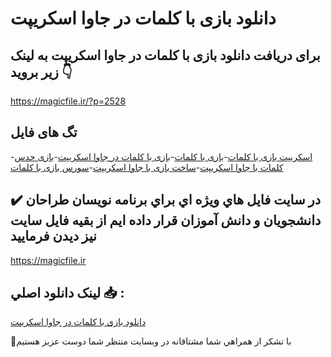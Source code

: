 # دانلود بازی با کلمات در جاوا اسکریپت

## برای دریافت دانلود بازی با کلمات در جاوا اسکریپت به لینک زیر بروید 👇

https://magicfile.ir/?p=2528

## تگ های فایل

-[اسکریپت بازی با کلمات](https://magicfile.ir/product/%d8%a8%d8%a7%d8%b2%db%8c-%d8%a8%d8%a7-%da%a9%d9%84%d9%85%d8%a7%d8%aa-%d8%af%d8%b1-%d8%ac%d8%a7%d9%88%d8%a7-%d8%a7%d8%b3%da%a9%d8%b1%db%8c%d9%be%d8%aa/)-[بازی با کلمات](https://magicfile.ir/product/%d8%a8%d8%a7%d8%b2%db%8c-%d8%a8%d8%a7-%da%a9%d9%84%d9%85%d8%a7%d8%aa-%d8%af%d8%b1-%d8%ac%d8%a7%d9%88%d8%a7-%d8%a7%d8%b3%da%a9%d8%b1%db%8c%d9%be%d8%aa/)-[بازی با کلمات در جاوا اسکریپت](https://magicfile.ir/product/%d8%a8%d8%a7%d8%b2%db%8c-%d8%a8%d8%a7-%da%a9%d9%84%d9%85%d8%a7%d8%aa-%d8%af%d8%b1-%d8%ac%d8%a7%d9%88%d8%a7-%d8%a7%d8%b3%da%a9%d8%b1%db%8c%d9%be%d8%aa/)-[بازی حدس کلمات با جاوا اسکریپت](https://magicfile.ir/product/%d8%a8%d8%a7%d8%b2%db%8c-%d8%a8%d8%a7-%da%a9%d9%84%d9%85%d8%a7%d8%aa-%d8%af%d8%b1-%d8%ac%d8%a7%d9%88%d8%a7-%d8%a7%d8%b3%da%a9%d8%b1%db%8c%d9%be%d8%aa/)-[ساخت بازی با جاوا اسکریپت](https://magicfile.ir/product/%d8%a8%d8%a7%d8%b2%db%8c-%d8%a8%d8%a7-%da%a9%d9%84%d9%85%d8%a7%d8%aa-%d8%af%d8%b1-%d8%ac%d8%a7%d9%88%d8%a7-%d8%a7%d8%b3%da%a9%d8%b1%db%8c%d9%be%d8%aa/)-[سورس بازی با کلمات](https://magicfile.ir/product/%d8%a8%d8%a7%d8%b2%db%8c-%d8%a8%d8%a7-%da%a9%d9%84%d9%85%d8%a7%d8%aa-%d8%af%d8%b1-%d8%ac%d8%a7%d9%88%d8%a7-%d8%a7%d8%b3%da%a9%d8%b1%db%8c%d9%be%d8%aa/)

## ✔️ در سايت فايل هاي ويژه اي براي برنامه نويسان طراحان دانشجويان و دانش آموزان قرار داده ايم از بقيه فايل سايت نيز ديدن فرماييد

https://magicfile.ir


## لينک دانلود اصلي 📥 :

[دانلود بازی با کلمات در جاوا اسکریپت](https://magicfile.ir/product/%d8%a8%d8%a7%d8%b2%db%8c-%d8%a8%d8%a7-%da%a9%d9%84%d9%85%d8%a7%d8%aa-%d8%af%d8%b1-%d8%ac%d8%a7%d9%88%d8%a7-%d8%a7%d8%b3%da%a9%d8%b1%db%8c%d9%be%d8%aa/) 


🙏با تشکر از همراهي شما مشتاقانه در وبسایت منتظر شما دوست عزیز هستیم

